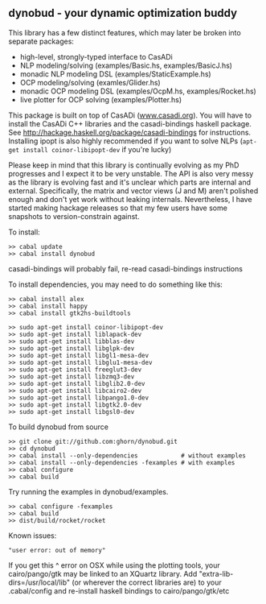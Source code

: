 ## dynobud - your dynamic optimization buddy

This library has a few distinct features, which may later be broken into separate packages:
* high-level, strongly-typed interface to CasADi
* NLP modeling/solving (examples/Basic.hs, examples/BasicJ.hs)
* monadic NLP modeling DSL (examples/StaticExample.hs)
* OCP modeling/solving (examles/Glider.hs)
* monadic OCP modeling DSL (examples/OcpM.hs, examples/Rocket.hs)
* live plotter for OCP solving (examples/Plotter.hs)

This package is built on top of CasADi (www.casadi.org).
You will have to install the CasADi C++ libraries and the casadi-bindings haskell package.
See http://hackage.haskell.org/package/casadi-bindings for instructions.
Installing ipopt is also highly recommended if you want to solve NLPs (`apt-get install coinor-libipopt-dev` if you're lucky)

Please keep in mind that this library is continually evolving as my PhD progresses and I expect it to be very unstable.
The API is also very messy as the library is evolving fast and it's unclear which parts are internal and external.
Specifically, the matrix and vector views (J and M) aren't polished enough and don't yet work without leaking internals.
Nevertheless, I have started making hackage releases so that my few users have some snapshots to version-constrain against.

To install:

    >> cabal update
    >> cabal install dynobud

casadi-bindings will probably fail, re-read casadi-bindings instructions

To install dependencies, you may need to do something like this:

    >> cabal install alex
    >> cabal install happy
    >> cabal install gtk2hs-buildtools

    >> sudo apt-get install coinor-libipopt-dev
    >> sudo apt-get install liblapack-dev
    >> sudo apt-get install libblas-dev
    >> sudo apt-get install libglpk-dev
    >> sudo apt-get install libgl1-mesa-dev
    >> sudo apt-get install libglu1-mesa-dev
    >> sudo apt-get install freeglut3-dev
    >> sudo apt-get install libzmq3-dev
    >> sudo apt-get install libglib2.0-dev
    >> sudo apt-get install libcairo2-dev
    >> sudo apt-get install libpango1.0-dev
    >> sudo apt-get install libgtk2.0-dev
    >> sudo apt-get install libgsl0-dev

To build dynobud from source

    >> git clone git://github.com:ghorn/dynobud.git
    >> cd dynobud
    >> cabal install --only-dependencies            # without examples
    >> cabal install --only-dependencies -fexamples # with examples
    >> cabal configure
    >> cabal build

Try running the examples in dynobud/examples.

    >> cabal configure -fexamples
    >> cabal build
    >> dist/build/rocket/rocket

Known issues:

    "user error: out of memory"

If you get this ^ error on OSX while using the plotting tools, your
cairo/pango/gtk may be linked to an XQuartz library.
Add "extra-lib-dirs=/usr/local/lib" (or wherever the correct libraries are)
to your .cabal/config and re-install haskell bindings to cairo/pango/gtk/etc

